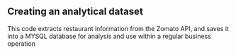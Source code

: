 ## Creating an analytical dataset
This code extracts restaurant information from the Zomato API, and
saves it into a MYSQL database for analysis and use within a regular
business operation
